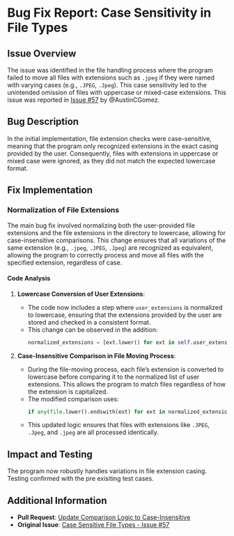 # Bug Fix Report: Case Sensitivity in File Types

## Issue Overview
The issue was identified in the file handling process where the program failed to move all files with extensions such as `.jpeg` if they were named with varying cases (e.g., `.JPEG`, `.Jpeg`). This case sensitivity led to the unintended omission of files with uppercase or mixed-case extensions. This issue was reported in [Issue #57](https://github.com/AustinCGomez/Python-File-Mover/issues/57) by @AustinCGomez.

## Bug Description
In the initial implementation, file extension checks were case-sensitive, meaning that the program only recognized extensions in the exact casing provided by the user. Consequently, files with extensions in uppercase or mixed case were ignored, as they did not match the expected lowercase format.

## Fix Implementation

### Normalization of File Extensions
The main bug fix involved normalizing both the user-provided file extensions and the file extensions in the directory to lowercase, allowing for case-insensitive comparisons. This change ensures that all variations of the same extension (e.g., `.jpeg`, `.JPEG`, `.Jpeg`) are recognized as equivalent, allowing the program to correctly process and move all files with the specified extension, regardless of case.

#### Code Analysis
1. **Lowercase Conversion of User Extensions**: 
   - The code now includes a step where `user_extensions` is normalized to lowercase, ensuring that the extensions provided by the user are stored and checked in a consistent format.
   - This change can be observed in the addition:
     ```python
     normalized_extensions = [ext.lower() for ext in self.user_extensions]
     ```

2. **Case-Insensitive Comparison in File Moving Process**:
   - During the file-moving process, each file’s extension is converted to lowercase before comparing it to the normalized list of user extensions. This allows the program to match files regardless of how the extension is capitalized.
   - The modified comparison uses:
     ```python
     if any(file.lower().endswith(ext) for ext in normalized_extensions):
     ```
   - This updated logic ensures that files with extensions like `.JPEG`, `.Jpeg`, and `.jpeg` are all processed identically.

## Impact and Testing
The program now robustly handles variations in file extension casing. Testing confirmed with the pre exisiting test cases.

## Additional Information
- **Pull Request**: [Update Comparison Logic to Case-Insensitive](https://github.com/AustinCGomez/Python-File-Mover/pull/60)
- **Original Issue**: [Case Sensitive File Types - Issue #57](https://github.com/AustinCGomez/Python-File-Mover/issues/57)
